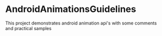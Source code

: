 # AndroidAnimationsGuidelines
This project demonstrates android animation api's with some comments and practical samples
